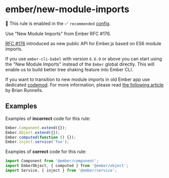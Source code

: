 # ember/new-module-imports

💼 This rule is enabled in the ✅ `recommended` [config](https://github.com/ember-cli/eslint-plugin-ember#-configurations).

<!-- end auto-generated rule header -->

Use "New Module Imports" from Ember RFC #176.

[RFC #176](https://github.com/emberjs/rfcs/pull/176) introduced as new public
API for Ember.js based on ES6 module imports.

If you use `ember-cli-babel` with version `6.6.0` or above you can start using
the "New Module Imports" instead of the `Ember` global directly. This will
enable us to build better tree shaking feature into Ember CLI.

If you want to transition to new module imports in old Ember app use dedicated [codemod](https://github.com/ember-cli/ember-modules-codemod). For more information, please read [the following article](https://medium.com/@Dhaulagiri/embers-javascript-modules-api-b4483782f329) by Brian Runnells.

## Examples

Examples of **incorrect** code for this rule:

```js
Ember.Component.extend({});
Ember.Object.extend({});
Ember.computed(function () {});
Ember.inject.service('foo');
```

Examples of **correct** code for this rule:

```js
import Component from '@ember/component';
import EmberObject, { computed } from '@ember/object';
import Service, { inject } from '@ember/service';
```
